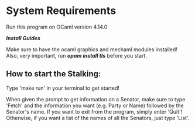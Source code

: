 # **System Requirements**

Run this program on OCaml version 4.14.0


***Install Guides***

Make sure to have the ocaml graphics and mechaml modules installed! Also, 
very important, run ***opam install tls*** before you start.

## How to start the Stalking:

Type 'make run' in your terminal to get started!

When given the prompt to get information on a Senator, make sure to type
'Fetch' and the information you want (e.g. Party or Name) followed by the 
Senator's name. If you want to exit from the program, simply enter 'Quit'! 
Otherwise, if you want a list of the names of all the Senators, just 
type 'List'.
